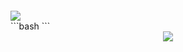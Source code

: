 
 ```bash
 ```
 <div>
<img align="center" src="https://profile-counter.glitch.me/pakping/count.svg" />
</div>
 ```bash
 ```



<div align="center">
 <img src="https://github.com/pakping/pakping/blob/main/butt.gif" />
</div>


